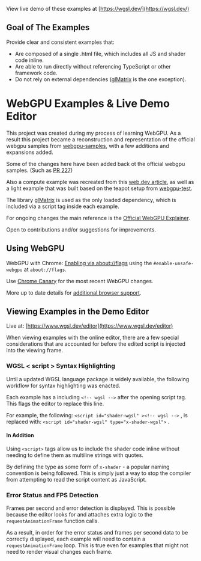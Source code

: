 View live demo of these examples at [https://wgsl.dev/](https://wgsl.dev/)

## Goal of The Examples

Provide clear and consistent examples that:

- Are composed of a single .html file, which includes all JS and shader code inline.
- Are able to run directly without referencing TypeScript or other framework code.
- Do not rely on external dependencies ([glMatrix](https://github.com/toji/gl-matrix) is the one exception).



# WebGPU Examples & Live Demo Editor

This project was created during my process of learning WebGPU.
As a result this project became a reconstruction and representation of the official webgpu samples from [webgpu-samples](https://webgpu.github.io/webgpu-samples/), with a few additions and expansions added.

Some of the changes here have been added back ot the official webgpu samples. (Such as [PR 227](https://github.com/webgpu/webgpu-samples/pull/227))


Also a compute example was recreated from this [web.dev article](https://web.dev/gpu-compute/), as well as a light example that was built based on the teapot setup from [webgpu-test](https://github.com/cx20/webgpu-test).

The library [glMatrix](https://github.com/toji/gl-matrix) is used as the only loaded dependency, which is included via a script tag inside each example. 

For ongoing changes the main reference is the [Official WebGPU Explainer](https://gpuweb.github.io/gpuweb/explainer/).

Open to contributions and/or suggestions for improvements.



## Using WebGPU

WebGPU with Chrome: [Enabling via about://flags](https://developer.chrome.com/en/docs/web-platform/webgpu/#enabling-via-aboutflags) using the   `#enable-unsafe-webgpu`  at  `about://flags`.

Use [Chrome Canary](https://www.google.com/chrome/canary/) for the most recent WebGPU changes.

More up to date details for [additional browser support](%28https://caniuse.com/webgpu%29).


## Viewing Examples in the Demo Editor

Live at: [https://www.wgsl.dev/editor](https://www.wgsl.dev/editor)

When viewing examples with the online editor, there are a few special considerations that are accounted for before the edited script is injected into the viewing frame.


### WGSL < script > Syntax Highlighting

Until a updated WGSL language package is widely available, the following workflow for syntax highlighting was enacted.

Each example has a including `<!-- wgsl -->` after the opening script tag.
This flags the editor to replace this line.

For example, the following: `<script id="shader-wgsl" ><!-- wgsl -->` ,
is replaced with: `<script id="shader-wgsl" type="x-shader-wgsl">` .


#### In Addition

Using `<script>` tags allow us to include the shader code inline without needing to define them as multiline strings with quotes. 

By defining the type as some form of `x-shader` - a popular naming convention is being followed.
This is simply just a way to stop the compiler from attempting to read the script content as JavaScript.


### Error Status and FPS Detection

Frames per second and error detection is displayed.
This is possible because the editor looks for and attaches extra logic to the `requestAnimationFrame` function calls.

As a result, in order for the error status and frames per second data to be correctly displayed, each example will need to contain a `requestAnimationFrame` loop. This is true even for examples that might not need to render visual changes each frame. 

